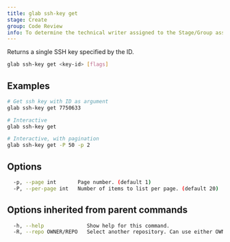 ```yaml
---
title: glab ssh-key get
stage: Create
group: Code Review
info: To determine the technical writer assigned to the Stage/Group associated with this page, see https://about.gitlab.com/handbook/product/ux/technical-writing/#assignments
---
```


<!--
This documentation is auto generated by a script.
Please do not edit this file directly. Run `make gen-docs` instead.
-->

Returns a single SSH key specified by the ID.

```bash twoslash title="Terminal"
glab ssh-key get <key-id> [flags]
```

## Examples

```bash twoslash title="Terminal"
# Get ssh key with ID as argument
glab ssh-key get 7750633

# Interactive
glab ssh-key get

# Interactive, with pagination
glab ssh-key get -P 50 -p 2
```

## Options

```bash twoslash title="Terminal"
  -p, --page int       Page number. (default 1)
  -P, --per-page int   Number of items to list per page. (default 20)
```

## Options inherited from parent commands

```bash twoslash title="Terminal"
  -h, --help              Show help for this command.
  -R, --repo OWNER/REPO   Select another repository. Can use either OWNER/REPO or `GROUP/NAMESPACE/REPO` format. Also accepts full URL or Git URL.
```
